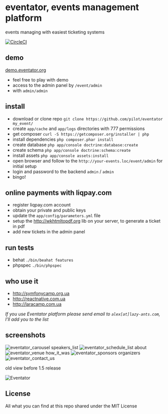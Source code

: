 eventator, events management platform
=========

events managing with easiest ticketing systems

[![CircleCI](https://circleci.com/gh/pilot/eventator.svg?style=shield&circle-token=3141cdc2b11468e7dc37985702d7419a8a4930f9)](https://circleci.com/gh/pilot/eventator)

## demo

[demo.eventator.org](http://demo.eventator.org)

* feel free to play with demo
* access to the admin panel by `/event/admin`
* with `admin/admin`

## install

* download or clone repo `git clone https://github.com/pilot/eventator my_event/`
* create `app/cache` and `app/logs` directories with 777 permissions
* get composer `curl -S https://getcomposer.org/installer | php`
* install dependencies `php composer.phar install`
* create database `php app/console doctrine:database:create`
* create schema `php app/console doctrine:schema:create`
* install assets `php app/console assets:install`
* open browser and follow to the `http://your-events.loc/event/admin` for initial setup
* login and password to the backend `admin` / `admin`
* bingo!

## online payments with liqpay.com 

* register liqpay.com account
* obtain your private and public keys
* update the `app/config/parameters.yml` file
* setup the http://wkhtmltopdf.org lib on your server, to generate a ticket in pdf
* add new tickets in the admin panel

## run tests

* behat `./bin/beahat features`
* phpspec `./bin/phpspec`

## who use it

* http://symfonycamp.org.ua
* http://reactnative.com.ua
* http://laracamp.com.ua

*If you use Eventator platform please send email to `alex[at]lazy-ants.com`, I'll add you to the list*

## screenshots

![eventator_carousel speakers_list](https://user-images.githubusercontent.com/28564/30279791-d165b93c-9716-11e7-83f0-9337fde9e2b3.png)
![eventator_schedule_list about](https://user-images.githubusercontent.com/28564/30279792-d16d552a-9716-11e7-8760-95167aea669b.png)
![eventator_venue how_it_was](https://user-images.githubusercontent.com/28564/30279793-d1723d88-9716-11e7-9331-8288b4ec0125.png)
![eventator_sponsors organizers](https://user-images.githubusercontent.com/28564/30279796-d174b626-9716-11e7-96e0-ebe9d626acda.png)
![eventator_contact_us](https://user-images.githubusercontent.com/28564/30279794-d172fe4e-9716-11e7-8af4-fd3054899d72.png)

old view before 1.5 release

![Eventator](https://dl.dropboxusercontent.com/s/4c7m4bdf01467en/Eventator.png)



## License

All what you can find at this repo shared under the MIT License
